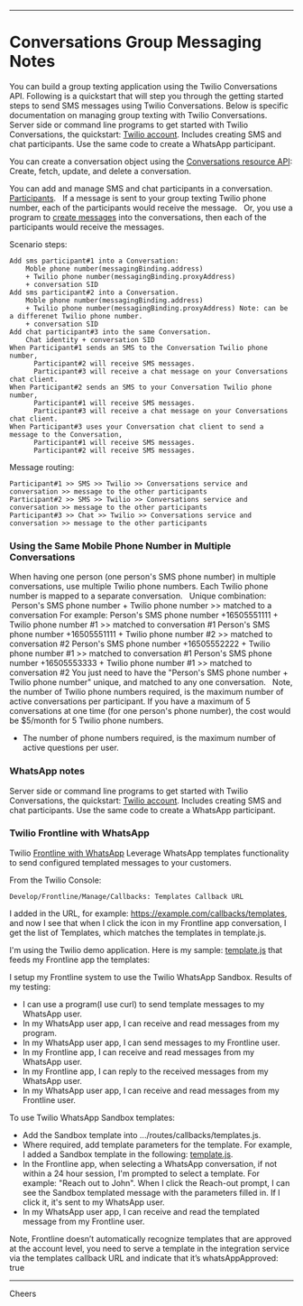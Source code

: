 ----------------------------------------------------------------------------------
# Conversations Group Messaging Notes

You can build a group texting application using the Twilio Conversations API. 
Following is a quickstart that will step you through the getting started steps 
to send SMS messages using Twilio Conversations. 
Below is specific documentation on managing group texting with Twilio Conversations.
 
Server side or command line programs to get started with Twilio Conversations, the quickstart:
[Twilio account](https://www.twilio.com/docs/conversations/quickstart).
Includes creating SMS and chat participants.
Use the same code to create a WhatsApp participant.

You can create a conversation object using the 
[Conversations resource API](https://www.twilio.com/docs/conversations/api/conversation-resource):
Create, fetch, update, and delete a conversation.

You can add and manage SMS and chat participants in a conversation.
[Participants](https://www.twilio.com/docs/conversations/api/conversation-participant-resource).
 
If a message is sent to your group texting Twilio phone number,
each of the participants would receive the message.
 
Or, you use a program to
[create messages](https://www.twilio.com/docs/conversations/api/conversation-message-resource)
into the conversations, then each of the participants would receive the messages.

Scenario steps:
````
Add sms participant#1 into a Conversation:
    Moble phone number(messagingBinding.address)
    + Twilio phone number(messagingBinding.proxyAddress)
    + conversation SID
Add sms participant#2 into a Conversation.
    Moble phone number(messagingBinding.address)
    + Twilio phone number(messagingBinding.proxyAddress) Note: can be a differenet Twilio phone number.
    + conversation SID
Add chat participant#3 into the same Conversation.
    Chat identity + conversation SID
When Participant#1 sends an SMS to the Conversation Twilio phone number,
      Participant#2 will receive SMS messages.
      Participant#3 will receive a chat message on your Conversations chat client. 
When Participant#2 sends an SMS to your Conversation Twilio phone number,
      Participant#1 will receive SMS messages.
      Participant#3 will receive a chat message on your Conversations chat client.
When Participant#3 uses your Conversation chat client to send a message to the Conversation,
      Participant#1 will receive SMS messages.
      Participant#2 will receive SMS messages.
````
Message routing:
````
Participant#1 >> SMS >> Twilio >> Conversations service and conversation >> message to the other participants
Participant#2 >> SMS >> Twilio >> Conversations service and conversation >> message to the other participants
Participant#3 >> Chat >> Twilio >> Conversations service and conversation >> message to the other participants
````

### Using the Same Mobile Phone Number in Multiple Conversations

When having one person (one person's SMS phone number) in multiple conversations,
use multiple Twilio phone numbers.
Each Twilio phone number is mapped to a separate conversation.
 
Unique combination:
 Person's SMS phone number + Twilio phone number >> matched to a conversation
For example:
 Person's SMS phone number +16505551111 + Twilio phone number #1 >> matched to conversation #1 Person's SMS phone number +16505551111 + Twilio phone number #2 >> matched to conversation #2 Person's SMS phone number +16505552222 + Twilio phone number #1 >> matched to conversation #1 Person's SMS phone number +16505553333 + Twilio phone number #1 >> matched to conversation #2
You just need to have the "Person's SMS phone number + Twilio phone number" unique, and matched to any one conversation.
 
Note, the number of Twilio phone numbers required, is the maximum number of active conversations per participant. If you have a maximum of 5 conversations at one time (for one person's phone number), the cost would be $5/month for 5 Twilio phone numbers.
* The number of phone numbers required, is the maximum number of active questions per user.

### WhatsApp notes

Server side or command line programs to get started with Twilio Conversations, the quickstart:
[Twilio account](https://www.twilio.com/docs/conversations/quickstart).
Includes creating SMS and chat participants.
Use the same code to create a WhatsApp participant.

### Twilio Frontline with WhatsApp

Twilio [Frontline with WhatsApp](https://www.twilio.com/docs/frontline)
Leverage WhatsApp templates functionality to send configured templated messages to your customers.

From the Twilio Console:
````
Develop/Frontline/Manage/Callbacks: Templates Callback URL
````
I added in the URL, for example: https://example.com/callbacks/templates,
and now I see that when I click the icon in my Frontline app conversation, 
I get the list of Templates, which matches the templates in template.js.

I'm using the Twilio demo application. Here is my sample:
[template.js](https://github.com/twilio/frontline-demo-service/blob/main/src/routes/callbacks/templates.js)
that feeds my Frontline app the templates:

I setup my Frontline system to use the Twilio WhatsApp Sandbox.
Results of my testing:
+ I can use a program(I use curl) to send template messages to my WhatsApp user.
+ In my WhatsApp user app, I can receive and read messages from my program.
+ In my WhatsApp user app, I can send messages to my Frontline user.
+ In my Frontline app, I can receive and read messages from my WhatsApp user.
+ In my Frontline app, I can reply to the received messages from my WhatsApp user.
+ In my WhatsApp user app, I can receive and read messages from my Frontline user.

To use Twilio WhatsApp Sandbox templates:
+ Add the Sandbox template into .../routes/callbacks/templates.js.
+ Where required, add template parameters for the template. For example, I added a Sandbox template in the following:
[template.js](https://github.com/twilio/frontline-demo-service/blob/main/src/routes/callbacks/templates.js).
+ In the Frontline app, when selecting a WhatsApp conversation, if not within a 24 hour session, I'm prompted to select a template. For example: "Reach out to John". When I click the Reach-out prompt, I can see the Sandbox templated message with the parameters filled in. If I click it, it's sent to my WhatsApp user.
+ In my WhatsApp user app, I can receive and read the templated message from my Frontline user.

Note,
Frontline doesn’t automatically recognize templates that are approved at the account level, you need to serve a template in the integration service via the templates callback URL and indicate that it’s whatsAppApproved: true


----------------------------------------------------------------------------------
Cheers
